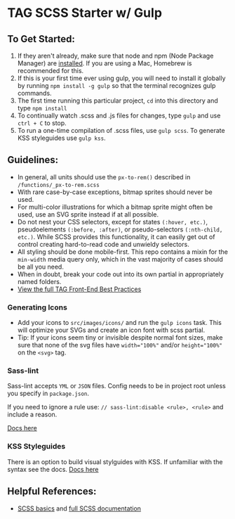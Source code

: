 TAG SCSS Starter w/ Gulp
========================

## To Get Started:
1. If they aren't already, make sure that node and npm (Node Package Manager) are [installed](http://blog.nodeknockout.com/post/65463770933/how-to-install-node-js-and-npm). If you are using a Mac, Homebrew is recommended for this.
2. If this is your first time ever using gulp, you will need to install it globally by running `npm install -g gulp` so that the terminal recognizes gulp commands.
3. The first time running this particular project, `cd` into this directory and type `npm install`
4. To continually watch .scss and .js files for changes, type `gulp` and use `ctrl + C` to stop.
5. To run a one-time compilation of .scss files, use `gulp scss`. To generate KSS styleguides use `gulp kss`.


## Guidelines:
* In general, all units should use the `px-to-rem()` described in `/functions/_px-to-rem.scss`
* With rare case-by-case exceptions, bitmap sprites should never be used.
* For multi-color illustrations for which a bitmap sprite might often be used, use an SVG sprite instead if at all possible.
* Do not nest your CSS selectors, except for states `(:hover, etc.)`, pseudoelements `(:before, :after)`, or pseudo-selectors `(:nth-child, etc.)`. While SCSS provides this functionality, it can easily get out of control creating hard-to-read code and unwieldy selectors.
* All styling should be done mobile-first. This repo contains a mixin for the `min-width` media query only, which in the vast majority of cases should be all you need.
* When in doubt, break your code out into its own partial in appropriately named folders.
* [View the full TAG Front-End Best Practices](https://thirdandgrove.atlassian.net/wiki/display/TAGCo/Front+End+Best+Practices)

### Generating Icons
* Add your icons to `src/images/icons/` and run the `gulp icons` task.
  This will optimize your SVGs and create an icon font with scss partial.
* Tip: If your icons seem tiny or invisible despite normal font sizes, make sure that none of the svg files have `width="100%"` and/or `height="100%"` on the `<svg>` tag.

### Sass-lint
Sass-lint accepts `YML` or `JSON` files. Config needs to be in project root unless you specify in `package.json`.

If you need to ignore a rule use: `// sass-lint:disable <rule>, <rule>` and include a reason.

[Docs here](https://github.com/sasstools/sass-lint/tree/develop/docs)

### KSS Styleguides
There is an option to build visual stylguides with KSS. If unfamiliar with the syntax see the docs.
[Docs here](https://github.com/kss-node/kss-node)

## Helpful References:
* [SCSS basics](http://sass-lang.com/guide) and [full SCSS documentation](http://sass-lang.com/documentation/file.SASS_REFERENCE.html)
